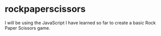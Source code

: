# rockpaperscissors
I will be using the JavaScript I have learned so far to create a basic Rock Paper Scissors game.
